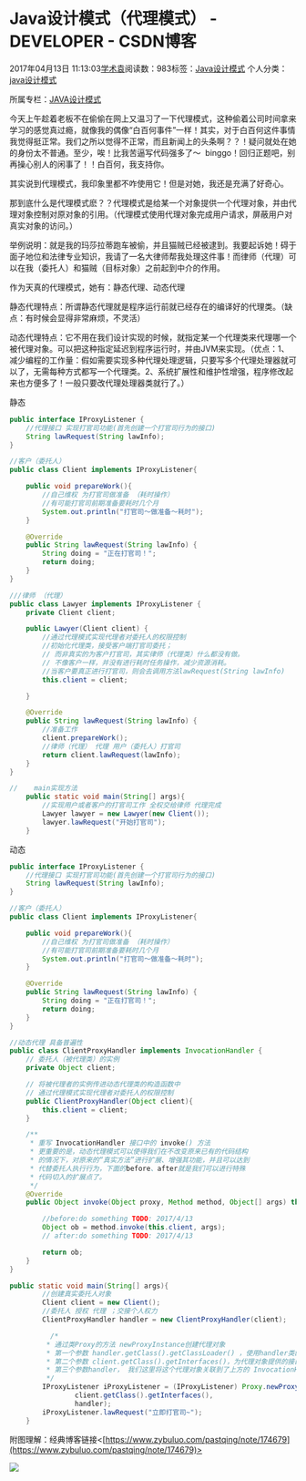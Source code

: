 # Java设计模式（代理模式） - DEVELOPER - CSDN博客





2017年04月13日 11:13:03[学术袁](https://me.csdn.net/u012827205)阅读数：983标签：[Java设计模式](https://so.csdn.net/so/search/s.do?q=Java设计模式&t=blog)
个人分类：[java设计模式](https://blog.csdn.net/u012827205/article/category/2345605)

所属专栏：[JAVA设计模式](https://blog.csdn.net/column/details/15234.html)









今天上午趁着老板不在偷偷在网上又温习了一下代理模式，这种偷着公司时间拿来学习的感觉真过瘾，就像我的偶像“白百何事件”一样！其实，对于白百何这件事情我觉得挺正常。我们之所以觉得不正常，而且新闻上的头条啊？？！疑问就处在她的身份太不普通。至少，唉！比我苦逼写代码强多了～  binggo！回归正题吧，别再操心别人的闲事了！！白百何，我支持你。

其实说到代理模式，我印象里都不咋使用它！但是对她，我还是充满了好奇心。

那到底什么是代理模式麽？？代理模式是给某一个对象提供一个代理对象，并由代理对象控制对原对象的引用。（代理模式使用代理对象完成用户请求，屏蔽用户对真实对象的访问。）

举例说明：就是我的玛莎拉蒂跑车被偷，并且猫贼已经被逮到。我要起诉她！碍于面子地位和法律专业知识，我请了一名大律师帮我处理这件事！而律师（代理）可以在我（委托人）和猫贼（目标对象）之前起到中介的作用。

作为天真的代理模式，她有：静态代理、动态代理

静态代理特点：所谓静态代理就是程序运行前就已经存在的编译好的代理类。（缺点：有时候会显得非常麻烦，不灵活）

动态代理特点：它不用在我们设计实现的时候，就指定某一个代理类来代理哪一个被代理对象。可以把这种指定延迟到程序运行时，并由JVM来实现。（优点：1、减少编程的工作量：假如需要实现多种代理处理逻辑，只要写多个代理处理器就可以了，无需每种方式都写一个代理类。2、系统扩展性和维护性增强，程序修改起来也方便多了！一般只要改代理处理器类就行了。）

静态



```java
public interface IProxyListener {
    //代理接口 实现打官司功能(首先创建一个打官司行为的接口)
    String lawRequest(String lawInfo);
}
```

```java
//客户（委托人）
public class Client implements IProxyListener{

    public void prepareWork(){
        //自己维权 为打官司做准备 （耗时操作）
        //有可能打官司前期准备要耗时几个月
        System.out.println("打官司～做准备～耗时");
    }

    @Override
    public String lawRequest(String lawInfo) {
        String doing = "正在打官司！";
        return doing;
    }
}
```

```java
///律师 （代理）
public class Lawyer implements IProxyListener {
    private Client client;

    public Lawyer(Client client) {
        //通过代理模式实现代理者对委托人的权限控制
        //初始化代理类，接受客户端打官司委托；
        // 而非真实的为客户打官司，其实律师（代理类）什么都没有做。
        // 不像客户一样，并没有进行耗时任务操作，减少资源消耗。
        //当客户要真正进行打官司，则会去调用方法lawRequest(String lawInfo)
        this.client = client;

    }

    @Override
    public String lawRequest(String lawInfo) {
        //准备工作
        client.prepareWork();
        //律师（代理） 代理 用户（委托人）打官司
        return client.lawRequest(lawInfo);
    }
}
```

```java
//    main实现方法
    public static void main(String[] args){
        //实现用户或者客户的打官司工作 全权交给律师 代理完成
        Lawyer lawyer = new Lawyer(new Client());
        lawyer.lawRequest("开始打官司");
    }
```


动态
```java
public interface IProxyListener {
    //代理接口 实现打官司功能(首先创建一个打官司行为的接口)
    String lawRequest(String lawInfo);
}
```


```java
//客户（委托人）
public class Client implements IProxyListener{

    public void prepareWork(){
        //自己维权 为打官司做准备 （耗时操作）
        //有可能打官司前期准备要耗时几个月
        System.out.println("打官司～做准备～耗时");
    }

    @Override
    public String lawRequest(String lawInfo) {
        String doing = "正在打官司！";
        return doing;
    }
}
```



```java
//动态代理 具备普遍性
public class ClientProxyHandler implements InvocationHandler {
    // 委托人（被代理类）的实例
    private Object client;

    // 将被代理者的实例传进动态代理类的构造函数中
    // 通过代理模式实现代理者对委托人的权限控制
    public ClientProxyHandler(Object client){
        this.client = client;
    }

    /**
     * 重写 InvocationHandler 接口中的 invoke() 方法
     * 更重要的是，动态代理模式可以使得我们在不改变原来已有的代码结构
     * 的情况下，对原来的“真实方法”进行扩展、增强其功能，并且可以达到
     * 代替委托人执行行为，下面的before、after就是我们可以进行特殊
     * 代码切入的扩展点了。
     */
    @Override
    public Object invoke(Object proxy, Method method, Object[] args) throws Throwable {

        //before:do something TODO: 2017/4/13
        Object ob = method.invoke(this.client, args);
        // after:do something TODO: 2017/4/13

        return ob;
    }
}
```

```java
public static void main(String[] args){
        //创建真实委托人对象
        Client client = new Client();
        //委托人 授权 代理 ；交接个人权力
        ClientProxyHandler handler = new ClientProxyHandler(client);

          /*
         * 通过类Proxy的方法 newProxyInstance创建代理对象
         * 第一个参数 handler.getClass().getClassLoader() ，使用handler类的ClassLoader对象来加载代理对象
         * 第二个参数 client.getClass().getInterfaces()，为代理对象提供的接口是委托人所施行行为的接口，表示律师代理的是委托人。接下来就能调用接口中的方法实现各种行为手段了；
         * 第三个参数handler， 我们这里将这个代理对象关联到了上方的 InvocationHandler 这个对象上
         */
        IProxyListener iProxyListener = (IProxyListener) Proxy.newProxyInstance(handler.getClass().getClassLoader(),
                client.getClass().getInterfaces(),
                handler);
        iProxyListener.lawRequest("立即打官司~");
    }
```






附图理解：经典博客链接<[https://www.zybuluo.com/pastqing/note/174679](https://www.zybuluo.com/pastqing/note/174679)>

![](https://img-blog.csdn.net/20170413135603644)




